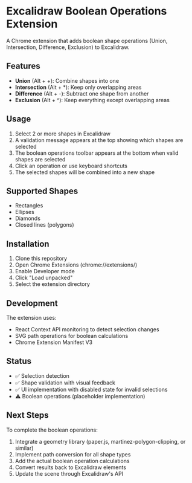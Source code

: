 # Excalidraw Boolean Operations Extension

A Chrome extension that adds boolean shape operations (Union, Intersection, Difference, Exclusion) to Excalidraw.

## Features

- **Union** (Alt + +): Combine shapes into one
- **Intersection** (Alt + *): Keep only overlapping areas
- **Difference** (Alt + -): Subtract one shape from another
- **Exclusion** (Alt + ^): Keep everything except overlapping areas

## Usage

1. Select 2 or more shapes in Excalidraw
2. A validation message appears at the top showing which shapes are selected
3. The boolean operations toolbar appears at the bottom when valid shapes are selected
4. Click an operation or use keyboard shortcuts
5. The selected shapes will be combined into a new shape

## Supported Shapes

- Rectangles
- Ellipses
- Diamonds
- Closed lines (polygons)

## Installation

1. Clone this repository
2. Open Chrome Extensions (chrome://extensions/)
3. Enable Developer mode
4. Click "Load unpacked"
5. Select the extension directory

## Development

The extension uses:
- React Context API monitoring to detect selection changes
- SVG path operations for boolean calculations
- Chrome Extension Manifest V3

## Status

- ✅ Selection detection
- ✅ Shape validation with visual feedback
- ✅ UI implementation with disabled state for invalid selections
- ⚠️ Boolean operations (placeholder implementation)

## Next Steps

To complete the boolean operations:
1. Integrate a geometry library (paper.js, martinez-polygon-clipping, or similar)
2. Implement path conversion for all shape types
3. Add the actual boolean operation calculations
4. Convert results back to Excalidraw elements
5. Update the scene through Excalidraw's API